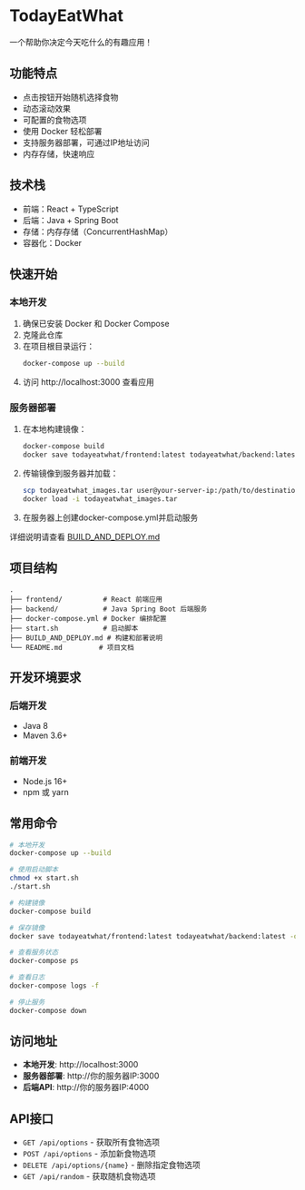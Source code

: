 # TodayEatWhat

一个帮助你决定今天吃什么的有趣应用！

## 功能特点

- 点击按钮开始随机选择食物
- 动态滚动效果
- 可配置的食物选项
- 使用 Docker 轻松部署
- 支持服务器部署，可通过IP地址访问
- 内存存储，快速响应

## 技术栈

- 前端：React + TypeScript
- 后端：Java + Spring Boot
- 存储：内存存储（ConcurrentHashMap）
- 容器化：Docker

## 快速开始

### 本地开发

1. 确保已安装 Docker 和 Docker Compose
2. 克隆此仓库
3. 在项目根目录运行：
   ```bash
   docker-compose up --build
   ```
4. 访问 http://localhost:3000 查看应用

### 服务器部署

1. 在本地构建镜像：
   ```bash
   docker-compose build
   docker save todayeatwhat/frontend:latest todayeatwhat/backend:latest -o todayeatwhat_images.tar
   ```

2. 传输镜像到服务器并加载：
   ```bash
   scp todayeatwhat_images.tar user@your-server-ip:/path/to/destination/
   docker load -i todayeatwhat_images.tar
   ```

3. 在服务器上创建docker-compose.yml并启动服务

详细说明请查看 [BUILD_AND_DEPLOY.md](./BUILD_AND_DEPLOY.md)

## 项目结构

```
.
├── frontend/          # React 前端应用
├── backend/           # Java Spring Boot 后端服务
├── docker-compose.yml # Docker 编排配置
├── start.sh           # 启动脚本
├── BUILD_AND_DEPLOY.md # 构建和部署说明
└── README.md         # 项目文档
```

## 开发环境要求

### 后端开发
- Java 8
- Maven 3.6+

### 前端开发
- Node.js 16+
- npm 或 yarn

## 常用命令

```bash
# 本地开发
docker-compose up --build

# 使用启动脚本
chmod +x start.sh
./start.sh

# 构建镜像
docker-compose build

# 保存镜像
docker save todayeatwhat/frontend:latest todayeatwhat/backend:latest -o todayeatwhat_images.tar

# 查看服务状态
docker-compose ps

# 查看日志
docker-compose logs -f

# 停止服务
docker-compose down
```

## 访问地址

- **本地开发**: http://localhost:3000
- **服务器部署**: http://你的服务器IP:3000
- **后端API**: http://你的服务器IP:4000

## API接口

- `GET /api/options` - 获取所有食物选项
- `POST /api/options` - 添加新食物选项
- `DELETE /api/options/{name}` - 删除指定食物选项
- `GET /api/random` - 获取随机食物选项 